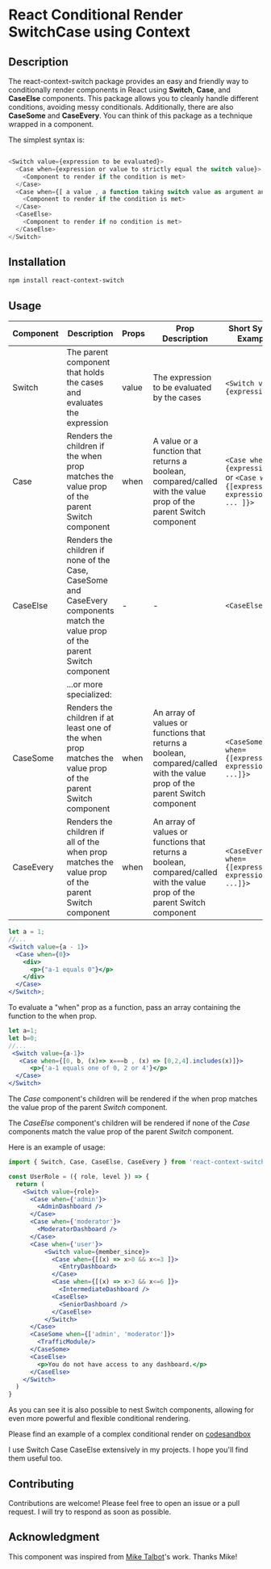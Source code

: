 # React Conditional Render SwitchCase using Context

## Description

The react-context-switch package provides an easy and friendly way to conditionally render components in React using **Switch**, **Case**, and **CaseElse** components.
This package allows you to cleanly handle different conditions, avoiding messy conditionals.
Additionally, there are also **CaseSome** and **CaseEvery**.
You can think of this package as a technique wrapped in a component.

The simplest syntax is:

```js

<Switch value={expression to be evaluated}>
  <Case when={expression or value to strictly equal the switch value}>
    <Component to render if the condition is met>
  </Case>
  <Case when={[ a value , a function taking switch value as argument and evaluates boolean, ...]}>
    <Component to render if the condition is met>
  </Case>
  <CaseElse>
    <Component to render if no condition is met>
  </CaseElse>
</Switch>

```

## Installation

```bash
npm install react-context-switch
```

## Usage

| Component | Description | Props | Prop Description | Short Syntax Example |
| --- | --- | --- | --- | --- |
| Switch | The parent component that holds the cases and evaluates the expression | value | The expression to be evaluated by the cases | `<Switch value={expression}>` |
| Case | Renders the children if the when prop matches the value prop of the parent Switch component | when | A value or a function that returns a boolean, compared/called with the value prop of the parent Switch component | `<Case when={expression}>` or `<Case when={[expression1, expression2, ... ]}>`  |
| CaseElse | Renders the children if none of the Case, CaseSome and CaseEvery components match the value prop of the parent Switch component | - | - | `<CaseElse>` |
|| ...or more specialized:   |  |  |  |
| CaseSome | Renders the children if at least one of the when prop matches the value prop of the parent Switch component | when | An array of values or functions that returns a boolean, compared/called with the value prop of the parent Switch component | `<CaseSome when={[expression1, expression2, ...]}>` |
| CaseEvery | Renders the children if all of the when prop matches the value prop of the parent Switch component | when | An array of values or functions that returns a boolean, compared/called with the value prop of the parent Switch component | `<CaseEvery when={[expression1, expression2, ...]}>` |

```jsx
let a = 1;
//...
<Switch value={a - 1}>
  <Case when={0}>
    <div>
      <p>{"a-1 equals 0"}</p>
    </div>
  </Case>
</Switch>;
```

To evaluate a "when" prop as a function, pass an array containing the function to the when prop.

```jsx
let a=1;
let b=0;
//...
 <Switch value={a-1}>
   <Case when={[0, b, (x)=> x===b , (x) => [0,2,4].includes(x)]}>
	  <p>{'a-1 equals one of 0, 2 or 4'}</p>
  </Case>
</Switch>
```

The _Case_ component's children will be rendered if the when prop matches the value prop of the parent _Switch_ component.

The _CaseElse_ component's children will be rendered if none of the _Case_ components match the value prop of the parent _Switch_ component.

Here is an example of usage:

```jsx
import { Switch, Case, CaseElse, CaseEvery } from 'react-context-switch';

const UserRole = ({ role, level }) => {
  return (
    <Switch value={role}>
      <Case when={'admin'}>
        <AdminDashboard />
      </Case>
      <Case when={'moderator'}>
        <ModeratorDashboard />
      </Case>
      <Case when={'user'}>
          <Switch value={member_since}>
            <Case when={[(x) => x>0 && x<=3 ]}>
              <EntryDashboard>
            </Case>
            <Case when={[(x) => x>3 && x<=6 ]}>
              <IntermediateDashboard />
            <CaseElse>
              <SeniorDashboard />
            </CaseElse>
          </Switch>
      </Case>
      <CaseSome when={['admin', 'moderator']}>
        <TrafficModule/>
      </CaseSome>
      <CaseElse>
        <p>You do not have access to any dashboard.</p>
      </CaseElse>
    </Switch>
  )
}

```

As you can see it is also possible to nest Switch components, allowing for even more powerful and flexible conditional rendering.

Please find an example of a complex conditional render on [codesandbox](https://codesandbox.io/s/react-context-switch-an-example-290kxu)

I use Switch Case CaseElse extensively in my projects. I hope you'll find them useful too.

## Contributing

Contributions are welcome! Please feel free to open an issue or a pull request. I will try to respond as soon as possible.

## Acknowledgment

This component was inspired from [Mike Talbot](https://github.com/miketalbot)'s work. Thanks Mike!
